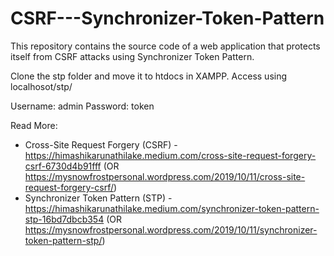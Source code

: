 # CSRF---Synchronizer-Token-Pattern
This repository contains the source code of a web application that protects itself from CSRF attacks using Synchronizer Token Pattern.


Clone the stp folder and move it to htdocs in XAMPP.
Access using localhosot/stp/

Username: admin
Password: token

Read More:
* Cross-Site Request Forgery (CSRF) - https://himashikarunathilake.medium.com/cross-site-request-forgery-csrf-6730d4b91fff (OR https://mysnowfrostpersonal.wordpress.com/2019/10/11/cross-site-request-forgery-csrf/)
* Synchronizer Token Pattern (STP) - https://himashikarunathilake.medium.com/synchronizer-token-pattern-stp-16bd7dbcb354 (OR https://mysnowfrostpersonal.wordpress.com/2019/10/11/synchronizer-token-pattern-stp/)
